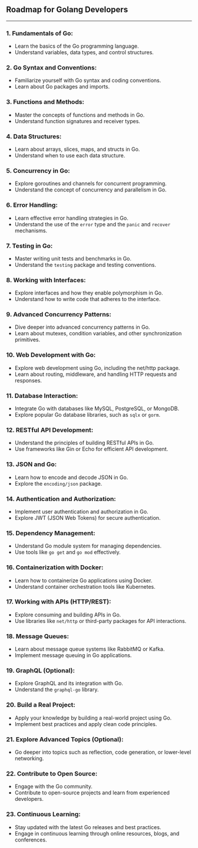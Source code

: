 ## Roadmap for Golang Developers
-----------------------------

### 1\. Fundamentals of Go:

-   Learn the basics of the Go programming language.
-   Understand variables, data types, and control structures.

### 2\. Go Syntax and Conventions:

-   Familiarize yourself with Go syntax and coding conventions.
-   Learn about Go packages and imports.

### 3\. Functions and Methods:

-   Master the concepts of functions and methods in Go.
-   Understand function signatures and receiver types.

### 4\. Data Structures:

-   Learn about arrays, slices, maps, and structs in Go.
-   Understand when to use each data structure.

### 5\. Concurrency in Go:

-   Explore goroutines and channels for concurrent programming.
-   Understand the concept of concurrency and parallelism in Go.

### 6\. Error Handling:

-   Learn effective error handling strategies in Go.
-   Understand the use of the `error` type and the `panic` and `recover` mechanisms.

### 7\. Testing in Go:

-   Master writing unit tests and benchmarks in Go.
-   Understand the `testing` package and testing conventions.

### 8\. Working with Interfaces:

-   Explore interfaces and how they enable polymorphism in Go.
-   Understand how to write code that adheres to the interface.

### 9\. Advanced Concurrency Patterns:

-   Dive deeper into advanced concurrency patterns in Go.
-   Learn about mutexes, condition variables, and other synchronization primitives.

### 10\. Web Development with Go:

-   Explore web development using Go, including the net/http package.
-   Learn about routing, middleware, and handling HTTP requests and responses.

### 11\. Database Interaction:

-   Integrate Go with databases like MySQL, PostgreSQL, or MongoDB.
-   Explore popular Go database libraries, such as `sqlx` or `gorm`.

### 12\. RESTful API Development:

-   Understand the principles of building RESTful APIs in Go.
-   Use frameworks like Gin or Echo for efficient API development.

### 13\. JSON and Go:

-   Learn how to encode and decode JSON in Go.
-   Explore the `encoding/json` package.

### 14\. Authentication and Authorization:

-   Implement user authentication and authorization in Go.
-   Explore JWT (JSON Web Tokens) for secure authentication.

### 15\. Dependency Management:

-   Understand Go module system for managing dependencies.
-   Use tools like `go get` and `go mod` effectively.

### 16\. Containerization with Docker:

-   Learn how to containerize Go applications using Docker.
-   Understand container orchestration tools like Kubernetes.

### 17\. Working with APIs (HTTP/REST):

-   Explore consuming and building APIs in Go.
-   Use libraries like `net/http` or third-party packages for API interactions.

### 18\. Message Queues:

-   Learn about message queue systems like RabbitMQ or Kafka.
-   Implement message queuing in Go applications.

### 19\. GraphQL (Optional):

-   Explore GraphQL and its integration with Go.
-   Understand the `graphql-go` library.

### 20\. Build a Real Project:

-   Apply your knowledge by building a real-world project using Go.
-   Implement best practices and apply clean code principles.

### 21\. Explore Advanced Topics (Optional):

-   Go deeper into topics such as reflection, code generation, or lower-level networking.

### 22\. Contribute to Open Source:

-   Engage with the Go community.
-   Contribute to open-source projects and learn from experienced developers.

### 23\. Continuous Learning:

-   Stay updated with the latest Go releases and best practices.
-   Engage in continuous learning through online resources, blogs, and conferences.